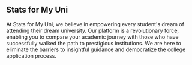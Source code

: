 ## Stats for My Uni

At Stats for My Uni, we believe in empowering every student's dream of attending their dream university. Our platform is a revolutionary force, enabling you to compare your academic journey with those who have successfully walked the path to prestigious institutions. We are here to eliminate the barriers to insightful guidance and democratize the college application process.


<!--

**Here are some ideas to get you started:**

🙋‍♀️ A short introduction - what is your organization all about?
🌈 Contribution guidelines - how can the community get involved?
👩‍💻 Useful resources - where can the community find your docs? Is there anything else the community should know?
🍿 Fun facts - what does your team eat for breakfast?
🧙 Remember, you can do mighty things with the power of [Markdown](https://docs.github.com/github/writing-on-github/getting-started-with-writing-and-formatting-on-github/basic-writing-and-formatting-syntax)
-->
